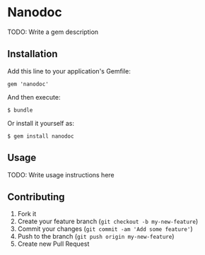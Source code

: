 # Nanodoc

TODO: Write a gem description

## Installation

Add this line to your application's Gemfile:

    gem 'nanodoc'

And then execute:

    $ bundle

Or install it yourself as:

    $ gem install nanodoc

## Usage

TODO: Write usage instructions here

## Contributing

1. Fork it
2. Create your feature branch (`git checkout -b my-new-feature`)
3. Commit your changes (`git commit -am 'Add some feature'`)
4. Push to the branch (`git push origin my-new-feature`)
5. Create new Pull Request
